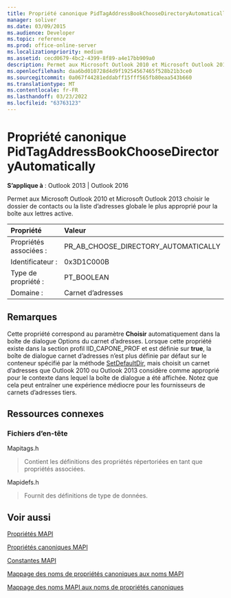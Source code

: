 ```yaml
---
title: Propriété canonique PidTagAddressBookChooseDirectoryAutomatically
manager: soliver
ms.date: 03/09/2015
ms.audience: Developer
ms.topic: reference
ms.prod: office-online-server
ms.localizationpriority: medium
ms.assetid: cecd0679-4bc2-4399-8f89-a4e17bb909a0
description: Permet aux Microsoft Outlook 2010 et Microsoft Outlook 2013 de choisir le dossier de contacts ou la plus appropriée pour la boîte aux lettres active.
ms.openlocfilehash: daa6bd010728d4d9f19254567465f528b21b3ce0
ms.sourcegitcommit: 0a067f44281eddabff15fff565fb80eaa543b660
ms.translationtype: MT
ms.contentlocale: fr-FR
ms.lasthandoff: 03/23/2022
ms.locfileid: "63763123"
---
```

# <a name="pidtagaddressbookchoosedirectoryautomatically-canonical-property"></a>Propriété canonique PidTagAddressBookChooseDirectoryAutomatically

  
  
**S’applique à** : Outlook 2013 | Outlook 2016 
  
Permet aux Microsoft Outlook 2010 et Microsoft Outlook 2013 choisir le dossier de contacts ou la liste d’adresses globale le plus approprié pour la boîte aux lettres active.
  
|Propriété |Valeur |
|:-----|:-----|
|Propriétés associées :  <br/> |PR_AB_CHOOSE_DIRECTORY_AUTOMATICALLY  <br/> |
|Identificateur :  <br/> |0x3D1C000B  <br/> |
|Type de propriété :  <br/> |PT_BOOLEAN  <br/> |
|Domaine :  <br/> |Carnet d’adresses  <br/> |
   
## <a name="remarks"></a>Remarques

Cette propriété correspond au paramètre **Choisir** automatiquement dans la boîte de dialogue Options du carnet d’adresses. Lorsque cette propriété existe dans la section profil IID_CAPONE_PROF et est définie sur **true**, la boîte de dialogue carnet d’adresses n’est plus définie par défaut sur le conteneur spécifié par la méthode [SetDefaultDir](iaddrbook-setdefaultdir.md), mais choisit un carnet d’adresses que Outlook 2010 ou Outlook 2013 considère comme approprié pour le contexte dans lequel la boîte de dialogue a été affichée. Notez que cela peut entraîner une expérience médiocre pour les fournisseurs de carnets d’adresses tiers. 
  
## <a name="related-resources"></a>Ressources connexes

### <a name="header-files"></a>Fichiers d’en-tête

Mapitags.h
  
> Contient les définitions des propriétés répertoriées en tant que propriétés associées.
    
Mapidefs.h
  
> Fournit des définitions de type de données.
    
## <a name="see-also"></a>Voir aussi



[Propriétés MAPI](mapi-properties.md)
  
[Propriétés canoniques MAPI](mapi-canonical-properties.md)
  
[Constantes MAPI](mapi-constants.md)
  
[Mappage des noms de propriétés canoniques aux noms MAPI](mapping-canonical-property-names-to-mapi-names.md)
  
[Mappage des noms MAPI aux noms de propriétés canoniques](mapping-mapi-names-to-canonical-property-names.md)

